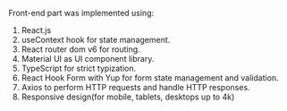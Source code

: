 Front-end part was implemented using: 
1. React.js
2. useContext hook for state management.
3. React router dom v6 for routing.
4. Material UI as UI component library.
5. TypeScript for strict typization.
6. React Hook Form with Yup for form state management and validation.
7. Axios to perform HTTP requests and handle HTTP responses.
8. Responsive design(for mobile, tablets, desktops up to 4k)


